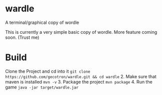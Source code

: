 # wardle
A terminal/graphical copy of wordle

This is currently a very simple basic copy of wordle. More feature coming soon. (Trust me)

# Build
Clone the Project and cd into it
`git clone https://github.com/gecotron/wardle.git && cd wardle`
2. Make sure that maven is installed
`mvn -v`
3. Package the project
`mvn package`
4. Run the game
`java -jar target/wardle.jar`

